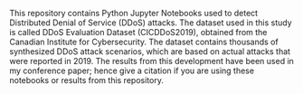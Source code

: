 This repository contains Python Jupyter Notebooks used to detect Distributed Denial of Service (DDoS) attacks. The dataset used in this study is called DDoS Evaluation Dataset (CICDDoS2019), obtained from the Canadian Institute for Cybersecurity. The dataset contains thousands of synthesized DDoS attack scenarios, which are based on actual attacks that were reported in 2019. The results from this development have been used in my conference paper; hence give a citation if you are using these notebooks or results from this repository.
